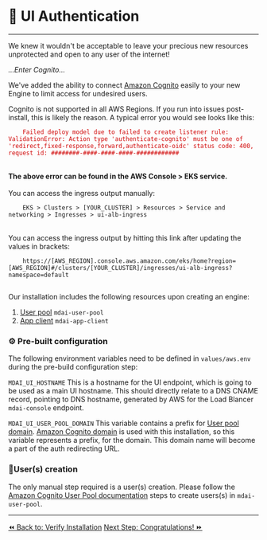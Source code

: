# 🔐 UI Authentication
----

We knew it wouldn't be acceptable to leave your precious new resources unprotected and open to any user of the internet!

*...Enter Cognito...*

We've added the ability to connect [Amazon Cognito](https://aws.amazon.com/cognito/) easily to your new Engine to limit access for undesired users.

<div class="warning">
  Cognito is not supported in all AWS Regions. If you run into issues
  post-install, this is likely the reason. A typical error you would see looks like this:<br />
  <code style="color: #d10707;">
    Failed deploy model due to failed to create listener rule: ValidationError: Action type 'authenticate-cognito' must be one of 'redirect,fixed-response,forward,authenticate-oidc' status code: 400, request id: ########-####-####-####-############
  </code><br /><br />
  <b>The above error can be found in the AWS Console > EKS service.</b><br /><br />
  You can access the ingress output manually:<br />
  <code>
    EKS > Clusters > [YOUR_CLUSTER] > Resources > Service and networking > Ingresses > ui-alb-ingress
  </code><br /><br />
  You can access the ingress output by hitting this link after updating the values in brackets:<br />
  <code>
    https://[AWS_REGION].console.aws.amazon.com/eks/home?region=[AWS_REGION]#/clusters/[YOUR_CLUSTER]/ingresses/ui-alb-ingress?namespace=default
  </code><br />
</div>

Our installation includes the following resources upon creating an engine:

1. [User pool](https://docs.aws.amazon.com/cognito/latest/developerguide/cognito-user-identity-pools.html) `mdai-user-pool`
2. [App client](https://docs.aws.amazon.com/cognito/latest/developerguide/user-pool-settings-client-apps.html) `mdai-app-client`

### ⚙️ Pre-built configuration

The following environment variables need to be defined in `values/aws.env` during the pre-build configuration step:

`MDAI_UI_HOSTNAME`
This is a hostname for the UI endpoint, which is going to be used as a main UI hostname. This should directly relate to a DNS CNAME record, pointing to DNS hostname, generated by AWS for the Load Blancer `mdai-console` endpoint.

`MDAI_UI_USER_POOL_DOMAIN`
This variable contains a prefix for [User pool domain](https://docs.aws.amazon.com/cognito/latest/developerguide/cognito-user-pools-assign-domain.html).
[Amazon Cognito domain](https://docs.aws.amazon.com/cognito/latest/developerguide/cognito-user-pools-assign-domain-prefix.html)
is used with this installation, so this variable represents a prefix, for the domain.
This domain name will become a part of the auth redirecting URL.

### 🧍User(s) creation

The only manual step required is a user(s) creation.
Please follow the [Amazon Cognito User Pool documentation](https://docs.aws.amazon.com/cognito/latest/developerguide/managing-users.html) steps
to create users(s) in `mdai-user-pool`.


----
<span class="left"><a href="./verify.md">⏪ Back to: Verify Installation</a></span>
<span class="right"><a href="./congrats.md">Next Step: Congratulations! ⏩</a></span>
